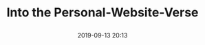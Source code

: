 ---
layout: webmention-like
title: >
  Into the Personal-Website-Verse
target: https://matthiasott.com/articles/into-the-personal-website-verse
date: 2019-09-13 20:13
tags: [webmentions]
generator: app.getpocket.com
hidden: true
---